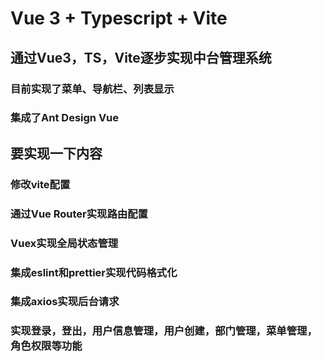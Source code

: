 # Vue 3 + Typescript + Vite


## 通过Vue3，TS，Vite逐步实现中台管理系统
### 目前实现了菜单、导航栏、列表显示
### 集成了Ant Design Vue

## 要实现一下内容
### 修改vite配置
### 通过Vue Router实现路由配置
### Vuex实现全局状态管理
### 集成eslint和prettier实现代码格式化
### 集成axios实现后台请求
### 实现登录，登出，用户信息管理，用户创建，部门管理，菜单管理，角色权限等功能
